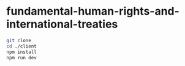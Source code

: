 # fundamental-human-rights-and-international-treaties

```bash
git clone
cd ./client
npm install
npm run dev
```
